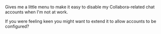 Gives me a little menu to make it easy to disable my Collabora-related chat
accounts when I'm not at work.

If you were feeling keen you might want to extend it to allow accounts to be
configured?
